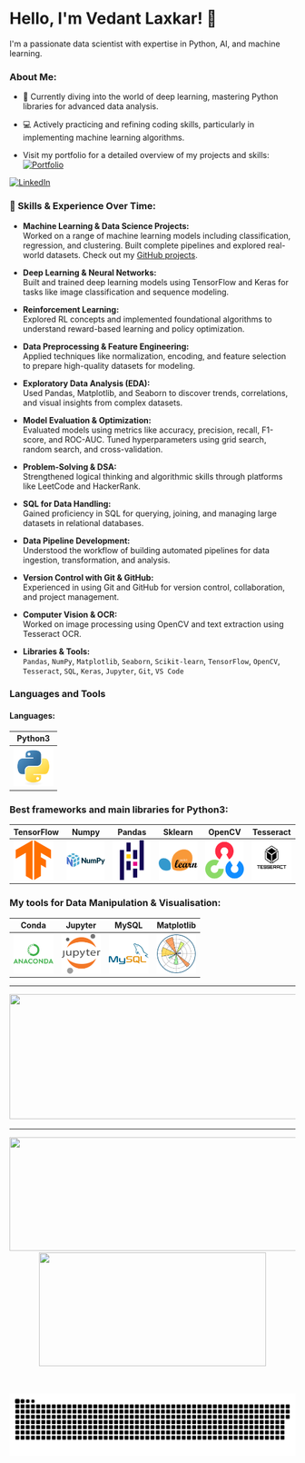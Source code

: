 # Hello, I'm Vedant Laxkar! 👋

I'm a passionate data scientist with expertise in Python, AI, and machine learning.

### About Me:
- 🌱 Currently diving into the world of deep learning, mastering Python libraries for advanced data analysis.
- 💻 Actively practicing and refining coding skills, particularly in implementing machine learning algorithms.

- Visit my portfolio for a detailed overview of my projects and skills: [![Portfolio](https://img.shields.io/badge/Portfolio-Visit-brightgreen?style=for-the-badge&logo=github)](https://vedantlaxkar.github.io/)

<!-- ### Social media: 📡    
[![Twitter](https://img.shields.io/twitter/url/https/twitter.com/RaghavK80739117.svg?style=social&label=Follow%20%40RaghavK80739117)](https://twitter.com/RaghavK80739117) -->
 
 <!--[![LeetCode](https://img.shields.io/twitter/url?label=Follow%20%40Vedantlaxkar684&logo=leetcode&style=social&url=https://leetcode.com/vedantlaxkar684)](https://leetcode.com/vedantlaxkar684)

[![Stack Overflow](https://img.shields.io/twitter/url?label=Follow%20%4025406978/vedant-laxkar&logo=stackoverflow&style=social&url=https://stackoverflow.com/users/25406978/vedant-laxkar)](https://stackoverflow.com/users/25540194/vedant-laxkar) -->


[![LinkedIn](https://img.shields.io/twitter/url?label=Follow%20%40vedant-laxkar-128107259/&logo=linkedin&style=social&url=https://www.linkedin.com/in/vedant-laxkar-128107259/)](https://www.linkedin.com/in/vedant-laxkar-128107259/)

### 🚀 Skills & Experience Over Time:

- **Machine Learning & Data Science Projects:**  
  Worked on a range of machine learning models including classification, regression, and clustering. Built complete pipelines and explored real-world datasets. Check out my [GitHub projects](https://github.com/vedantlaxkar/Spftraw).

- **Deep Learning & Neural Networks:**  
  Built and trained deep learning models using TensorFlow and Keras for tasks like image classification and sequence modeling.

- **Reinforcement Learning:**  
  Explored RL concepts and implemented foundational algorithms to understand reward-based learning and policy optimization.

- **Data Preprocessing & Feature Engineering:**  
  Applied techniques like normalization, encoding, and feature selection to prepare high-quality datasets for modeling.

- **Exploratory Data Analysis (EDA):**  
  Used Pandas, Matplotlib, and Seaborn to discover trends, correlations, and visual insights from complex datasets.

- **Model Evaluation & Optimization:**  
  Evaluated models using metrics like accuracy, precision, recall, F1-score, and ROC-AUC. Tuned hyperparameters using grid search, random search, and cross-validation.

- **Problem-Solving & DSA:**  
  Strengthened logical thinking and algorithmic skills through platforms like LeetCode and HackerRank.

- **SQL for Data Handling:**  
  Gained proficiency in SQL for querying, joining, and managing large datasets in relational databases.

- **Data Pipeline Development:**  
  Understood the workflow of building automated pipelines for data ingestion, transformation, and analysis.

- **Version Control with Git & GitHub:**  
  Experienced in using Git and GitHub for version control, collaboration, and project management.

- **Computer Vision & OCR:**  
  Worked on image processing using OpenCV and text extraction using Tesseract OCR.

- **Libraries & Tools:**  
  `Pandas`, `NumPy`, `Matplotlib`, `Seaborn`, `Scikit-learn`, `TensorFlow`, `OpenCV`, `Tesseract`, `SQL`, `Keras`, `Jupyter`, `Git`, `VS Code`


### Languages and Tools

#### Languages:
| Python3 | 
|---------|
| <img src="https://github.com/devicons/devicon/blob/master/icons/python/python-original.svg" title="Python"  alt="Python" width="70" height="70"/> |
### Best frameworks and main libraries for Python3:

| TensorFlow | Numpy | Pandas | Sklearn | OpenCV | Tesseract |
|------------|-------|--------|---------|--------|-----------|
| <img src="https://github.com/devicons/devicon/blob/master/icons/tensorflow/tensorflow-original.svg" title="TensorFlow"  alt="TensorFlow" width="70" height="70"/> | <img src="https://github.com/devicons/devicon/blob/master/icons/numpy/numpy-original-wordmark.svg" title="Numpy" alt="Numpy" width="70" height="70"/> | <img src="https://github.com/devicons/devicon/blob/master/icons/pandas/pandas-original.svg" title="Pandas" alt="Pandas" width="70" height="70"/> | <img src="https://github.com/devicons/devicon/blob/master/icons/scikitlearn/scikitlearn-original.svg" title="sklearn" alt="sklearn" width="70" height="70"/> | <img src="https://github.com/devicons/devicon/blob/master/icons/opencv/opencv-original.svg" title="OpenCV" alt="OpenCV" width="70" height="70"/> | <img src="images/Tesseract.jpg" title="Tesseract OCR" alt="Tesseract" width="70" height="70"/> |

### My tools for Data Manipulation & Visualisation:

| Conda | Jupyter | MySQL | Matplotlib |
|-------|---------|-------|------------|
| <img src="https://github.com/devicons/devicon/blob/master/icons/anaconda/anaconda-original-wordmark.svg" title="Anaconda" alt="Conda" width="70" height="70"/> | <img src="https://github.com/devicons/devicon/blob/master/icons/jupyter/jupyter-original-wordmark.svg" title="Jupyter" alt="Jupyter" width="70" height="70"/> | <img src="https://github.com/devicons/devicon/blob/master/icons/mysql/mysql-original-wordmark.svg" title="MySQL" alt="MySQL" width="70" height="70"/> | <img src="https://github.com/devicons/devicon/blob/master/icons/matplotlib/matplotlib-original.svg" title="Matplotlib" alt="Matplotlib" width="70" height="70"/> |

---

<p align="center">
  <img width="800" height="220" src="https://streak-stats.demolab.com?user=vedantlaxkar&theme=highcontrast&hide_border=true&border_radius=5&card_width=800">
</p>

---

<p align="center">
  <img width="600" height="200" src="https://github-readme-stats.vercel.app/api?username=vedantlaxkar&show_icons=true&theme=vision-friendly-dark">
  <img width="400" height="200" src="https://github-readme-stats.vercel.app/api/top-langs/?username=Raghavkhandelwal12&size_weight=0.0005&count_weight=0.3&layout=compact&theme=vision-friendly-dark">
</p>

<div id="header" align="center">
  <img src="https://komarev.com/ghpvc/?username=vedantlaxkar&style=for-the-badge&color=orange" alt=""/>
</div>

<p align="center">
 <img width="1000" src="https://github.com/vedantlaxkar/vedantlaxkar/raw/main/assets/github-snake.svg" alt="snake"/>
</p>

